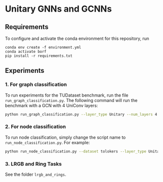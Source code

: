 # Unitary GNNs and GCNNs

## Requirements
To configure and activate the conda environment for this repository, run
```
conda env create -f environment.yml
conda activate borf 
pip install -r requirements.txt
```

## Experiments
### 1. For graph classification
To run experiments for the TUDataset benchmark, run the file ```run_graph_classification.py```. The following command will run the benchmark with a GCN with 4 UniConv layers:
```bash
python run_graph_classification.py --layer_type Unitary --num_layers 4
```

### 2. For node classification
To run node classification, simply change the script name to `run_node_classification.py`. For example:
```bash
python run_node_classification.py --dataset tolokers --layer_type Unitary
```
### 3. LRGB and Ring Tasks
See the folder ```lrgb_and_rings```.